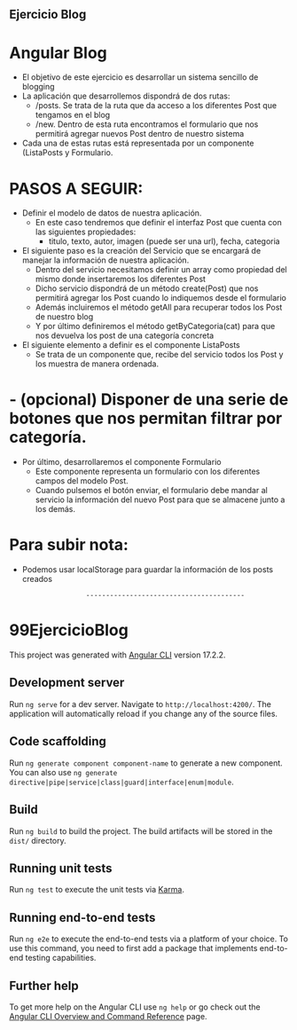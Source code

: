 ## Ejercicio Blog

# Angular Blog

- El objetivo de este ejercicio es desarrollar un sistema sencillo de blogging 
- La aplicación que desarrollemos dispondrá de dos rutas:
    - /posts. Se trata de la ruta que da acceso a los diferentes Post que tengamos en el blog
    - /new. Dentro de esta ruta encontramos el formulario que nos permitirá agregar nuevos Post dentro de nuestro sistema
- Cada una de estas rutas está representada por un componente ListaPosts y Formulario.

# PASOS A SEGUIR:

- Definir el modelo de datos de nuestra aplicación.
    - En este caso tendremos que definir el interfaz Post que cuenta con las siguientes propiedades:
        - titulo, texto, autor, imagen (puede ser una url), fecha, categoria
- El siguiente paso es la creación del Servicio que se encargará de manejar la información de nuestra aplicación.
    - Dentro del servicio necesitamos definir un array como propiedad del mismo donde insertaremos los diferentes Post
    - Dicho servicio dispondrá de un método create(Post) que nos permitirá agregar los Post cuando lo indiquemos desde el formulario
    - Además incluiremos el método getAll para recuperar todos los Post de nuestro blog
    - Y por último definiremos el método getByCategoria(cat) para que nos devuelva los post de una categoría concreta
- El siguiente elemento a definir es el componente ListaPosts
    - Se trata de un componente que, recibe del servicio todos los Post y los muestra de manera ordenada.
#    - (opcional) Disponer de una serie de botones que nos permitan filtrar por categoría.
- Por último, desarrollaremos el componente Formulario
    - Este componente representa un formulario con los diferentes campos del
modelo Post.
    - Cuando pulsemos el botón enviar, el formulario debe mandar al servicio la información del nuevo Post para que se almacene junto a los demás.

# Para subir nota:
- Podemos usar localStorage para guardar la información de los posts creados




                      ----------------------------------------





# 99EjercicioBlog

This project was generated with [Angular CLI](https://github.com/angular/angular-cli) version 17.2.2.

## Development server

Run `ng serve` for a dev server. Navigate to `http://localhost:4200/`. The application will automatically reload if you change any of the source files.

## Code scaffolding

Run `ng generate component component-name` to generate a new component. You can also use `ng generate directive|pipe|service|class|guard|interface|enum|module`.

## Build

Run `ng build` to build the project. The build artifacts will be stored in the `dist/` directory.

## Running unit tests

Run `ng test` to execute the unit tests via [Karma](https://karma-runner.github.io).

## Running end-to-end tests

Run `ng e2e` to execute the end-to-end tests via a platform of your choice. To use this command, you need to first add a package that implements end-to-end testing capabilities.

## Further help

To get more help on the Angular CLI use `ng help` or go check out the [Angular CLI Overview and Command Reference](https://angular.io/cli) page.
